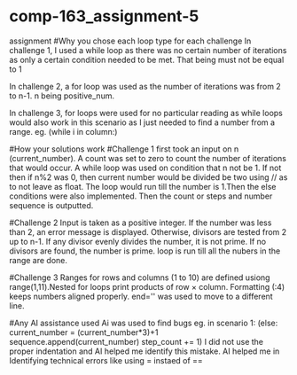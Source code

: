 # comp-163_assignment-5
assignment
#Why you chose each loop type for each challenge 
In challenge 1, I used a while loop as there was no certain number of iterations as only a certain condition needed to be met. That being must not be equal to 1

In challenge 2, a for loop was used as the number of iterations was from 2 to n-1. n being positive_num.

In challenge 3, for loops were used for no particular reading as while loops would also work in this scenario as I just needed to find a number from a range. eg. (while i in column:)

#How your solutions work 
#Challenge 1
first took an input on n (current_number). A count was set to zero to count the number of iterations that would occur. A while loop was used on condition that n not be 1. If not then if n%2 was 0, then current number would be divided be two using // as to not leave as float. The loop would run till the number is 1.Then the else conditions were also implemented. Then the count or steps and number sequence is outputted.

#Challenge 2
Input is taken as a positive integer.
If the number was less than 2, an error message is displayed.
Otherwise, divisors are tested from 2 up to n-1. If any divisor evenly divides the number, it is not prime. 
If no divisors are found, the number is prime. loop is run till all the nubers in the range are done.

#Challenge 3
Ranges for rows and columns (1 to 10) are defined usiong range(1,11).Nested for loops print products of row × column.
Formatting (:4) keeps numbers aligned properly. end='' was used to move to a different line.

#Any AI assistance used
Ai was used to find bugs eg. in scenario 1:
    (else:
        current_number = (current_number*3)+1
    sequence.append(current_number)
    step_count += 1)
I did not use the proper indentation and AI helped me identify this mistake.
AI helped me in Identifying technical errors like using = instaed of ==
